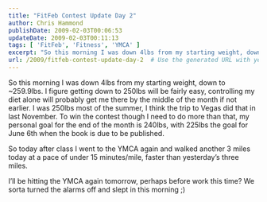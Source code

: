 ```yaml
---
title: "FitFeb Contest Update Day 2"
author: Chris Hammond
publishDate: 2009-02-03T00:06:53
updateDate: 2009-02-03T00:11:13
tags: [ 'FitFeb', 'Fitness', 'YMCA' ]
excerpt: "So this morning I was down 4lbs from my starting weight, down to ~259.9lbs. I figure getting down to 250lbs will be fairly easy, controlling my diet alone will probably get me there by the middle of the month if not earlier. I was 250lbs most of the summer, I think the trip to Vegas did that in last November. To win the contest though I need to do more than that, my personal goal for the end of the month is 240lbs, with 225lbs the goal for June 6th when the book is due to be published.   So today after class I went to the YMCA again and walked another 3 miles today at a pace of under 15 minutes/mile, faster than yesterday’s three miles.  I’ll be hitting the YMCA again tomorrow, perhaps before work this time? We sorta turned the alarms off and slept in this morning ;) "
url: /2009/fitfeb-contest-update-day-2  # Use the generated URL with year
---
```

<p>So this morning I was down 4lbs from my starting weight, down to ~259.9lbs. I figure getting down to 250lbs will be fairly easy, controlling my diet alone will probably get me there by the middle of the month if not earlier. I was 250lbs most of the summer, I think the trip to Vegas did that in last November. To win the contest though I need to do more than that, my personal goal for the end of the month is 240lbs, with 225lbs the goal for June 6th when the book is due to be published.</p> <p>So today after class I went to the YMCA again and walked another 3 miles today at a pace of under 15 minutes/mile, faster than yesterday’s three miles.</p> <p>I’ll be hitting the YMCA again tomorrow, perhaps before work this time? We sorta turned the alarms off and slept in this morning ;)</p>
